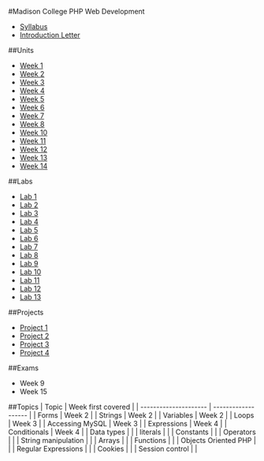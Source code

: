 #Madison College PHP Web Development 
* [Syllabus](syllabus.md)
* [Introduction Letter](introletter.md)

##Units
* [Week 1](Units/week01/week1.md)
* [Week 2](Units/week02/week2.md)
* [Week 3](Units/week03/week3.md)
* [Week 4](Units/week04/week4.md)
* [Week 5](Units/week05/week5.md)
* [Week 6](Units/week06/week6.md)
* [Week 7](Units/week07/week7.md)
* [Week 8](Units/week08/week8.md)
* [Week 10](Units/week10/week10.md)
* [Week 11](Units/week11/week11.md)
* [Week 12](Units/week12/week12.md)
* [Week 13](Units/week13/week13.md)
* [Week 14](Units/week14/week14.md)

##Labs
* [Lab 1](labs/lab_01.md)
* [Lab 2](labs/lab_02.md)
* [Lab 3](labs/lab_03.md)
* [Lab 4](labs/lab_04.md)
* [Lab 5](labs/lab_05.md)
* [Lab 6](labs/lab_06.md)
* [Lab 7](labs/lab_07.md)
* [Lab 8](labs/lab_08.md)
* [Lab 9](labs/lab_09.md)
* [Lab 10](labs/lab_10.md)
* [Lab 11](labs/lab_11.md)
* [Lab 12](labs/lab_12.md)
* [Lab 13](labs/lab_13.md)

##Projects
* [Project 1](projects/project1/project1.md)
* [Project 2](projects/project2/project2.md)
* [Project 3](projects/project3/project3.md)
* [Project 4](projects/project4/project4.md)

##Exams
* Week 9
* Week 15



##Topics
| Topic                 | Week first covered  |
| --------------------- | ------------------- |
| Forms                 | Week 2              |
| Strings               | Week 2              |
| Variables             | Week 2              |
| Loops                 | Week 3              |
| Accessing MySQL       | Week 3              |
| Expressions           | Week 4              |
| Conditionals          | Week 4              |
| Data types            |                     | 
| literals              |                     | 
| Constants             |                     |
| Operators             |                     |
| String manipulation   |                     |
| Arrays                |                     |
| Functions             |                     |
| Objects Oriented PHP  |                     |
| Regular Expressions   |                     |
| Cookies               |                     |
| Session control       |                     |

